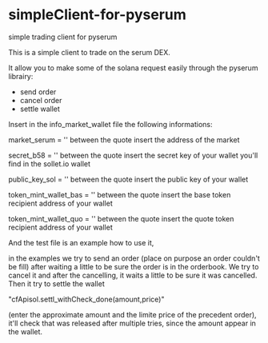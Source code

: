 # simpleClient-for-pyserum
simple trading client for pyserum

This is a simple client to trade on the serum DEX.

It allow you to make some of the solana request easily through the pyserum librairy:

- send order
- cancel order
- settle wallet

Insert in the info_market_wallet file the following informations:


market_serum =    ''              between the quote insert the address of the market

secret_b58 =    ''                  between the quote insert the secret key of your wallet you'll find in the sollet.io wallet

public_key_sol =  ''            between the quote insert the public key of your wallet

token_mint_wallet_bas =  ''     between the quote insert the base token recipient address of your wallet

token_mint_wallet_quo =  ''      between the quote insert the quote token recipient address of your wallet



And the test file is an example how to use it,

in the examples we try to send an order (place on purpose an order couldn't be fill)
after waiting a little to be sure the order is in the orderbook. We try to cancel it
and after the cancelling, it waits a little to be sure it was cancelled.
Then it try to settle the wallet

"cfApisol.settl_withCheck_done(amount,price)"

(enter the approximate amount and the limite price of the precedent order), it'll check 
that was released after multiple tries, since the amount appear in the wallet.
